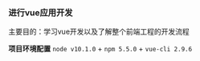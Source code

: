 ### **进行vue应用开发**
主要目的：学习vue开发以及了解整个前端工程的开发流程

**项目环境配置**
`node v10.1.0` + `npm 5.5.0` + `vue-cli 2.9.6`